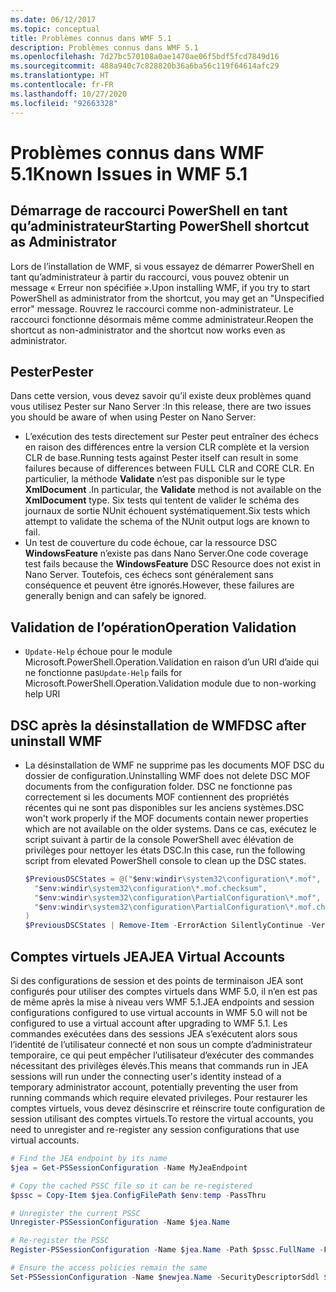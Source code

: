 ```yaml
---
ms.date: 06/12/2017
ms.topic: conceptual
title: Problèmes connus dans WMF 5.1
description: Problèmes connus dans WMF 5.1
ms.openlocfilehash: 7d27bc570108a0ae1470ae06f5bdf5fcd7849d16
ms.sourcegitcommit: 488a940c7c828820b36a6ba56c119f64614afc29
ms.translationtype: HT
ms.contentlocale: fr-FR
ms.lasthandoff: 10/27/2020
ms.locfileid: "92663328"
---
```

# <a name="known-issues-in-wmf-51"></a><span data-ttu-id="7cdac-103">Problèmes connus dans WMF 5.1</span><span class="sxs-lookup"><span data-stu-id="7cdac-103">Known Issues in WMF 5.1</span></span>

## <a name="starting-powershell-shortcut-as-administrator"></a><span data-ttu-id="7cdac-104">Démarrage de raccourci PowerShell en tant qu’administrateur</span><span class="sxs-lookup"><span data-stu-id="7cdac-104">Starting PowerShell shortcut as Administrator</span></span>

<span data-ttu-id="7cdac-105">Lors de l’installation de WMF, si vous essayez de démarrer PowerShell en tant qu’administrateur à partir du raccourci, vous pouvez obtenir un message « Erreur non spécifiée ».</span><span class="sxs-lookup"><span data-stu-id="7cdac-105">Upon installing WMF, if you try to start PowerShell as administrator from the shortcut, you may get an "Unspecified error" message.</span></span> <span data-ttu-id="7cdac-106">Rouvrez le raccourci comme non-administrateur. Le raccourci fonctionne désormais même comme administrateur.</span><span class="sxs-lookup"><span data-stu-id="7cdac-106">Reopen the shortcut as non-administrator and the shortcut now works even as administrator.</span></span>

## <a name="pester"></a><span data-ttu-id="7cdac-107">Pester</span><span class="sxs-lookup"><span data-stu-id="7cdac-107">Pester</span></span>

<span data-ttu-id="7cdac-108">Dans cette version, vous devez savoir qu’il existe deux problèmes quand vous utilisez Pester sur Nano Server :</span><span class="sxs-lookup"><span data-stu-id="7cdac-108">In this release, there are two issues you should be aware of when using Pester on Nano Server:</span></span>

- <span data-ttu-id="7cdac-109">L’exécution des tests directement sur Pester peut entraîner des échecs en raison des différences entre la version CLR complète et la version CLR de base.</span><span class="sxs-lookup"><span data-stu-id="7cdac-109">Running tests against Pester itself can result in some failures because of differences between FULL CLR and CORE CLR.</span></span> <span data-ttu-id="7cdac-110">En particulier, la méthode **Validate** n’est pas disponible sur le type **XmlDocument** .</span><span class="sxs-lookup"><span data-stu-id="7cdac-110">In particular, the **Validate** method is not available on the **XmlDocument** type.</span></span> <span data-ttu-id="7cdac-111">Six tests qui tentent de valider le schéma des journaux de sortie NUnit échouent systématiquement.</span><span class="sxs-lookup"><span data-stu-id="7cdac-111">Six tests which attempt to validate the schema of the NUnit output logs are known to fail.</span></span>
- <span data-ttu-id="7cdac-112">Un test de couverture du code échoue, car la ressource DSC **WindowsFeature** n’existe pas dans Nano Server.</span><span class="sxs-lookup"><span data-stu-id="7cdac-112">One code coverage test fails because the **WindowsFeature** DSC Resource does not exist in Nano Server.</span></span> <span data-ttu-id="7cdac-113">Toutefois, ces échecs sont généralement sans conséquence et peuvent être ignorés.</span><span class="sxs-lookup"><span data-stu-id="7cdac-113">However, these failures are generally benign and can safely be ignored.</span></span>

## <a name="operation-validation"></a><span data-ttu-id="7cdac-114">Validation de l’opération</span><span class="sxs-lookup"><span data-stu-id="7cdac-114">Operation Validation</span></span>

- <span data-ttu-id="7cdac-115">`Update-Help` échoue pour le module Microsoft.PowerShell.Operation.Validation en raison d’un URI d’aide qui ne fonctionne pas</span><span class="sxs-lookup"><span data-stu-id="7cdac-115">`Update-Help` fails for Microsoft.PowerShell.Operation.Validation module due to non-working help URI</span></span>

## <a name="dsc-after-uninstall-wmf"></a><span data-ttu-id="7cdac-116">DSC après la désinstallation de WMF</span><span class="sxs-lookup"><span data-stu-id="7cdac-116">DSC after uninstall WMF</span></span>

- <span data-ttu-id="7cdac-117">La désinstallation de WMF ne supprime pas les documents MOF DSC du dossier de configuration.</span><span class="sxs-lookup"><span data-stu-id="7cdac-117">Uninstalling WMF does not delete DSC MOF documents from the configuration folder.</span></span> <span data-ttu-id="7cdac-118">DSC ne fonctionne pas correctement si les documents MOF contiennent des propriétés récentes qui ne sont pas disponibles sur les anciens systèmes.</span><span class="sxs-lookup"><span data-stu-id="7cdac-118">DSC won't work properly if the MOF documents contain newer properties which are not available on the older systems.</span></span> <span data-ttu-id="7cdac-119">Dans ce cas, exécutez le script suivant à partir de la console PowerShell avec élévation de privilèges pour nettoyer les états DSC.</span><span class="sxs-lookup"><span data-stu-id="7cdac-119">In this case, run the following script from elevated PowerShell console to clean up the DSC states.</span></span>

  ```powershell
  $PreviousDSCStates = @("$env:windir\system32\configuration\*.mof",
    "$env:windir\system32\configuration\*.mof.checksum",
    "$env:windir\system32\configuration\PartialConfiguration\*.mof",
    "$env:windir\system32\configuration\PartialConfiguration\*.mof.checksum"
  )
  $PreviousDSCStates | Remove-Item -ErrorAction SilentlyContinue -Verbose
  ```

## <a name="jea-virtual-accounts"></a><span data-ttu-id="7cdac-120">Comptes virtuels JEA</span><span class="sxs-lookup"><span data-stu-id="7cdac-120">JEA Virtual Accounts</span></span>

<span data-ttu-id="7cdac-121">Si des configurations de session et des points de terminaison JEA sont configurés pour utiliser des comptes virtuels dans WMF 5.0, il n’en est pas de même après la mise à niveau vers WMF 5.1.</span><span class="sxs-lookup"><span data-stu-id="7cdac-121">JEA endpoints and session configurations configured to use virtual accounts in WMF 5.0 will not be configured to use a virtual account after upgrading to WMF 5.1.</span></span> <span data-ttu-id="7cdac-122">Les commandes exécutées dans des sessions JEA s’exécutent alors sous l’identité de l’utilisateur connecté et non sous un compte d’administrateur temporaire, ce qui peut empêcher l’utilisateur d’exécuter des commandes nécessitant des privilèges élevés.</span><span class="sxs-lookup"><span data-stu-id="7cdac-122">This means that commands run in JEA sessions will run under the connecting user's identity instead of a temporary administrator account, potentially preventing the user from running commands which require elevated privileges.</span></span> <span data-ttu-id="7cdac-123">Pour restaurer les comptes virtuels, vous devez désinscrire et réinscrire toute configuration de session utilisant des comptes virtuels.</span><span class="sxs-lookup"><span data-stu-id="7cdac-123">To restore the virtual accounts, you need to unregister and re-register any session configurations that use virtual accounts.</span></span>

```powershell
# Find the JEA endpoint by its name
$jea = Get-PSSessionConfiguration -Name MyJeaEndpoint

# Copy the cached PSSC file so it can be re-registered
$pssc = Copy-Item $jea.ConfigFilePath $env:temp -PassThru

# Unregister the current PSSC
Unregister-PSSessionConfiguration -Name $jea.Name

# Re-register the PSSC
Register-PSSessionConfiguration -Name $jea.Name -Path $pssc.FullName -Force

# Ensure the access policies remain the same
Set-PSSessionConfiguration -Name $newjea.Name -SecurityDescriptorSddl $jea.SecurityDescriptorSddl
```

